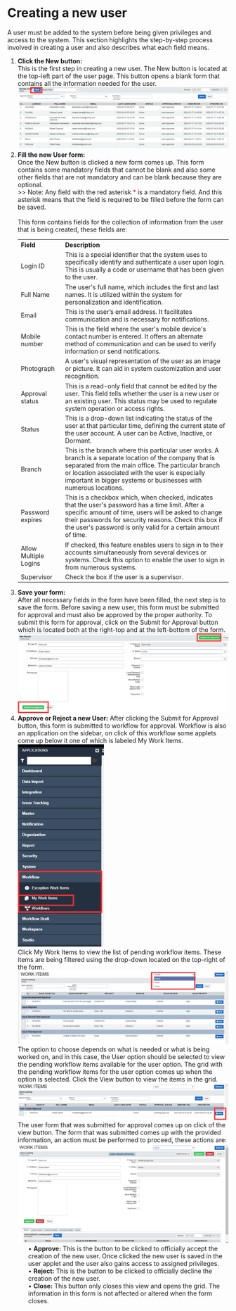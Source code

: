 # Creating a new user
<p id="createUser">
A user must be added to the system before being given privileges and access to the system. This section highlights the step-by-step process involved in creating a user and also describes what each field means.
<br></p>
<ol>
  <li><b>Click the New button:</b><br>
      This is the first step in creating a new user. The New button is located at the top-left part of the user page. This button opens a blank form that contains all the information needed for the user.
      <img src="images/end_user_images/new_button.png" alt="User form" class="pic"><br>
      </li>
    <li><b>Fill the new User form: </b><br>
      Once the New button is clicked a new form comes up. This form contains some mandatory fields that cannot be blank and also some other fields that are not mandatory and can be blank because they are optional.<br>
        >> Note: Any field with the red asterisk <span style="color: red;">*</span> is a mandatory field. And this asterisk means that the field is required to be filled before the form can be saved.<br><br>
        This form contains fields for the collection of information from the user that is being created, these fields are:
        <br>
        <table>
            <tr>
                <th>Field</th>
                <th>Description</th>
            </tr>
            <tr>
                <td>Login ID</td>
                <td>This is a special identifier that the system uses to specifically identify and authenticate a user upon login. This is usually a code or username that has been given to the user.</td>
            </tr>
            <tr>
                <td>Full Name</td>
                <td>The user's full name, which includes the first and last names. It is utilized within the system for personalization and identification.</td>
            </tr>
            <tr>
                <td>Email</td>
                <td>This is the user’s email address. It facilitates communication and is necessary for notifications.</td>
            </tr>
            <tr>
                <td>Mobile number</td>
                <td>This is the field where the user's mobile device's contact number is entered. It offers an alternate method of communication and can be used to verify information or send notifications.</td>
            </tr>
            <tr>
                <td>Photograph</td>
                <td>A user's visual representation of the user as an image or picture. It can aid in system customization and user recognition.</td>
            </tr>
            <tr>
                <td>Approval status</td>
                <td>This is a read-only field that cannot be edited by the user. This field tells whether the user is a new user or an existing user. This status may be used to regulate system operation or access rights.</td>
            </tr>
            <tr>
                <td>Status</td>
                <td>This is a drop-down list indicating the status of the user at that particular time, defining the current state of the user account. A user can be Active, Inactive, or Dormant.</td>
            </tr>
            <tr>
                <td>Branch</td>
                <td>This is the branch where this particular user works. A branch is a separate location of the company that is separated from the main office. The particular branch or location associated with the user is especially important in bigger systems or businesses with numerous locations.</td>
            </tr>
            <tr>
                <td>Password expires</td>
                <td>This is a checkbox which, when checked, indicates that the user's password has a time limit. After a specific amount of time, users will be asked to change their passwords for security reasons. Check this box if the user's password is only valid for a certain amount of time.</td>
            </tr>
            <tr>
                <td>Allow Multiple Logins</td>
                <td>If checked, this feature enables users to sign in to their accounts simultaneously from several devices or systems. Check this option to enable the user to sign in from numerous systems.</td>
            </tr>
            <tr>
                <td>Supervisor</td>
                <td>Check the box if the user is a supervisor.</td>
            </tr>
        </table>
    </li>
    <li><b>Save your form:</b><br>
        After all necessary fields in the form have been filled, the next step is to save the form. Before saving a new user, this form must be submitted for approval and must also be approved by the proper authority. 
        To submit this form for approval, click on the Submit for Approval button which is located both at the right-top and at the left-bottom of the form.<br>
        <img src="images/end_user_images/submit_for%20_approval.png" alt="Save User form" class="pic"><br>
    </li>
    <li><b>Approve or Reject a new User:</b>
        After clicking the Submit for Approval button, this form is submitted to workflow for approval. Workflow is also an application on the sidebar, on click of this workflow some applets come up below it one of which is labeled My Work Items.<br>
        <img src="images/end_user_images/workflow.png" alt="Approve User form" class="pic"><br>
            Click My Work Items to view the list of pending workflow items. These items are being filtered using the drop-down located on the top-right of the form.
        <img src="images/end_user_images/filter.png" alt="User form Filter" class="pic"><br>
        The option to choose depends on what is needed or what is being worked on, and in this case, the User option should be selected to view the pending workflow items available for the user option. The grid with the pending workflow items for the user option comes up when the option is selected. Click the View button to view the items in the grid. <br>
        <img src="images/end_user_images/user_option.png" alt="User form options" class="pic"><br>
        The user form that was submitted for approval comes up on click of the view button. The form that was submitted comes up with the provided information, an action must be performed to proceed, these actions are:
        <img src="images/end_user_images/buttons.jpg" alt="User form button" class="pic"><br>
        <ul>
            •	<b>Approve:</b> This is the button to be clicked to officially accept the creation of the new user. Once clicked the      new user is saved in the user applet and the user also gains access to assigned privileges.<br>
            •	<b>Reject:</b> This is the button to be clicked to officially decline the creation of the new user. <br>
            •	<b>Close:</b> This button only closes this view and opens the grid. The information in this form is not affected or       altered when the form closes. <br>
        </ul>
    </li>
</ol><br>
